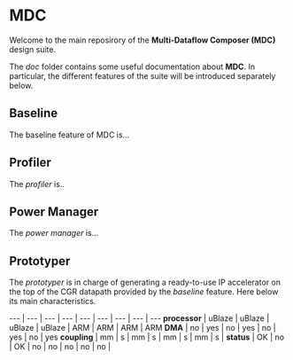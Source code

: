 # MDC
Welcome to the main reposirory of the **Multi-Dataflow Composer (MDC)** design suite.

The _doc_ folder contains some useful documentation about **MDC**. In particular, the different features of the suite will be introduced separately below.

## Baseline
The baseline feature of MDC is...

## Profiler
The _profiler_ is..

## Power Manager
The _power manager_ is... 

## Prototyper
The _prototyper_ is in charge of generating a ready-to-use IP accelerator on the top of the CGR datapath provided by the _baseline_ feature.
Here below its main characteristics.


--- | --- | --- | --- | --- | --- | --- | --- | ---
**processor** | uBlaze | uBlaze | uBlaze | uBlaze | ARM | ARM | ARM | ARM
**DMA** | no | yes | no | yes | no | yes | no | yes
**coupling** | mm | s | mm | s | mm | s | mm | s |
**status** | OK | no | OK | no | no | no | no | no |
